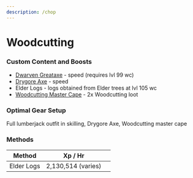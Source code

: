 ```yaml
---
description: /chop
---
```


# Woodcutting

### **Custom Content and Boosts**

* [Dwarven Greataxe](../custom-items/equippables/#dwarven-tools) -  speed (requires lvl 99 wc)
* [Drygore Axe](invention/#inventions) - speed
* Elder Logs - logs obtained from Elder trees at lvl 105 wc
* [Woodcutting Master Cape](../custom-items/equippables/#master-capes) - 2x Woodcutting loot

### Optimal Gear Setup

Full lumberjack outfit in skilling, Drygore Axe, Woodcutting master cape

### Methods

<table><thead><tr><th>Method</th><th>Xp / Hr</th><th data-hidden></th></tr></thead><tbody><tr><td>Elder Logs</td><td>2,130,514 (varies)</td><td></td></tr></tbody></table>
